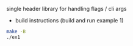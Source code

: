 single header library for handling flags / cli args

- build instructions (build and run example 1)
```bash
make -B
./ex1 
```
